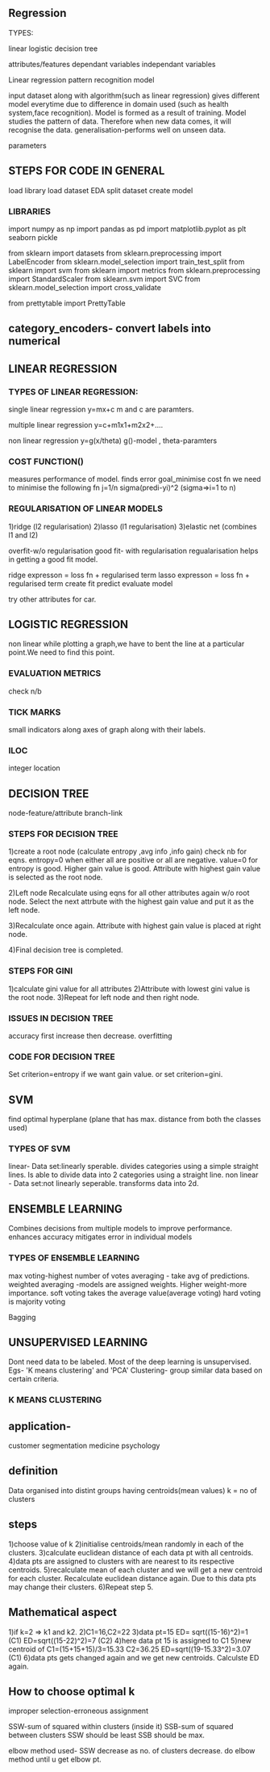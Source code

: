 ## Regression

TYPES:

linear
logistic
decision tree

attributes/features
dependant variables
independant variables

Linear regression
pattern recognition
model

input dataset along with algorithm(such as linear regression) gives different model everytime due to difference in domain used (such as health system,face recognition).
Model is formed as a result of training.
Model studies the pattern of data.
Therefore when new data comes, it will recognise the data.
generalisation-performs well on unseen data.

parameters

## STEPS FOR CODE IN GENERAL

load library
load dataset
EDA
split dataset
create model

### LIBRARIES

import numpy as np
import pandas as pd
import matplotlib.pyplot as plt
seaborn
pickle

from sklearn import datasets
from sklearn.preprocessing import LabelEncoder
from sklearn.model_selection import train_test_split
from sklearn import svm
from sklearn import metrics
from sklearn.preprocessing import StandardScaler
from sklearn.svm import SVC
from sklearn.model_selection import cross_validate

from prettytable import PrettyTable

category_encoders- convert labels into numerical
---
## LINEAR REGRESSION

### TYPES OF LINEAR REGRESSION:

single linear regression
y=mx+c
m and c are paramters.

multiple linear regression
y=c+m1x1+m2x2+....

non linear regression
y=g(x/theta)
g()-model , theta-paramters

### COST FUNCTION()

measures performance of model.
finds error
goal_minimise cost fn
we need to minimise the following fn
j=1/n sigma(predi-yi)^2    (sigma=>i=1 to n)

### REGULARISATION OF LINEAR MODELS

1)ridge (l2 regularisation)
2)lasso (l1 regularisation)
3)elastic net (combines l1 and l2)

overfit-w/o regularisation
good fit- with regularisation
regualarisation helps in getting a good fit model.

ridge expresson = loss fn + regularised term
lasso expresson = loss fn + regularised term
create fit predict evaluate model

try other attributes for car.

## LOGISTIC REGRESSION

non linear
while plotting a graph,we have to bent the line at a particular point.We need to find this point.

### EVALUATION METRICS

check n/b

### TICK MARKS
small indicators along axes of graph along with their labels.

### ILOC
integer location

## DECISION TREE

node-feature/attribute
branch-link

### STEPS FOR DECISION TREE

1)create a root node (calculate entropy ,avg info ,info gain)
  check nb for eqns.
  entropy=0 when either all are positive or all are negative.
  value=0 for entropy is good.
  Higher gain value is good. Attribute with highest gain value is selected as the root node.
  
2)Left node
  Recalculate using eqns for all other attributes again w/o root node.
  Select the next attrbute with the highest gain value and put it as the left node.
  
3)Recalculate once again. Attribute with highest gain value is placed at right node.

4)Final decision tree is completed.

### STEPS FOR GINI

1)calculate gini value for all attributes
2)Attribute with lowest gini value is the root node.
3)Repeat for left node and then right node.

### ISSUES IN DECISION TREE

accuracy first increase then decrease.
overfitting

### CODE FOR DECISION TREE

Set criterion=entropy if we want gain value.
or set criterion=gini.

## SVM

find optimal hyperplane (plane that has max. distance from both the classes used)

### TYPES OF SVM

linear- Data set:linearly sperable.
        divides categories using a simple straight lines.
        Is able to divide data into 2 categories using a straight line.
non linear - Data set:not linearly seperable.
             transforms data into 2d.
           
## ENSEMBLE LEARNING

Combines decisions from multiple models to improve performance.
enhances accuracy
mitigates error in individual models

### TYPES OF ENSEMBLE LEARNING

max voting-highest number of votes
averaging - take avg of predictions.
weighted averaging -models are assigned weights. Higher weight-more importance.
soft voting takes the average value(average voting)
hard voting is majority voting

Bagging

## UNSUPERVISED LEARNING

Dont need data to be labeled.
Most of the deep learning is unsupervised.
Egs- 'K means clustering' and 'PCA'
Clustering- group similar data based on certain criteria.

### K MEANS CLUSTERING

## application-
customer segmentation
medicine
psychology

## definition
Data organised into distint groups having centroids(mean values)
k = no of clusters

## steps
1)choose value of k
2)initialise centroids/mean randomly in each of the clusters.
3)calculate euclidean distance of each data pt with all centroids.
4)data pts are assigned to clusters with are nearest to its respective centroids.
5)recalculate mean of each cluster and we will get a new centroid for each cluster. Recalculate euclidean distance again. Due to this data pts may change their clusters.
6)Repeat step 5.

## Mathematical aspect
1)if k=2 => k1 and k2.
2)C1=16,C2=22
3)data pt=15 
  ED= sqrt((15-16)^2)=1 (C1)
  ED=sqrt((15-22)^2)=7  (C2)
4)here data pt 15 is assigned to C1
5)new centroid of C1=(15+15+15)/3=15.33
                  C2=36.25
  ED=sqrt((19-15.33^2)=3.07 (C1)
6)data pts gets changed again and we get new centroids. Calculste ED again.

## How to choose optimal k

improper selection-erroneous assignment

SSW-sum of squared within clusters (inside it)
SSB-sum of squared between clusters
SSW should be least
SSB should be max.

elbow method used-
SSW decrease as no. of clusters decrease. 
do elbow method until u get elbow pt.

